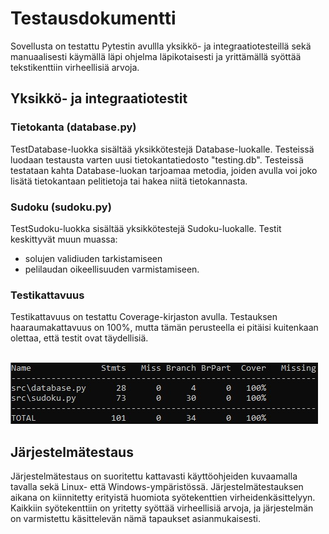 # Testausdokumentti

Sovellusta on testattu Pytestin avullla yksikkö- ja integraatiotesteillä sekä manuaalisesti käymällä läpi ohjelma läpikotaisesti ja yrittämällä syöttää tekstikenttiin virheellisiä arvoja.

## Yksikkö- ja integraatiotestit

### Tietokanta (database.py)

TestDatabase-luokka sisältää yksikkötestejä Database-luokalle. Testeissä luodaan testausta varten uusi tietokantatiedosto "testing.db". Testeissä testataan kahta Database-luokan tarjoamaa metodia, joiden avulla voi joko lisätä tietokantaan pelitietoja tai hakea niitä tietokannasta.

### Sudoku (sudoku.py)

TestSudoku-luokka sisältää yksikkötestejä Sudoku-luokalle. Testit keskittyvät muun muassa:

- solujen validiuden tarkistamiseen
- pelilaudan oikeellisuuden varmistamiseen.

### Testikattavuus

Testikattavuus on testattu Coverage-kirjaston avulla. Testauksen haaraumakattavuus on 100%, mutta tämän perusteella ei pitäisi kuitenkaan olettaa, että testit ovat täydellisiä.
<br />
<br />

![Coverage-reportti](../assets/coverage1.jpg)

## Järjestelmätestaus

Järjestelmätestaus on suoritettu kattavasti käyttöohjeiden kuvaamalla tavalla sekä Linux- että Windows-ympäristössä. Järjestelmätestauksen aikana on kiinnitetty erityistä huomiota syötekenttien virheidenkäsittelyyn. Kaikkiin syötekenttiin on yritetty syöttää virheellisiä arvoja, ja järjestelmän on varmistettu käsittelevän nämä tapaukset asianmukaisesti.